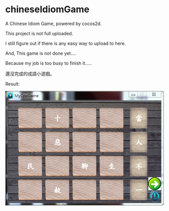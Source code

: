 # chineseIdiomGame
A Chinese Idiom Game, powered by cocos2d.

This project is not full uploaded.

I still figure out if there is any easy way to upload to here.

And, This game is not done yet....

Because my job is too busy to finish it.....

還沒完成的成語小遊戲。

Result:

![A Chinese Idiom Game](https://github.com/jackzhc911/chineseIdiomGame/blob/master/example-cIdiomGame.PNG)
